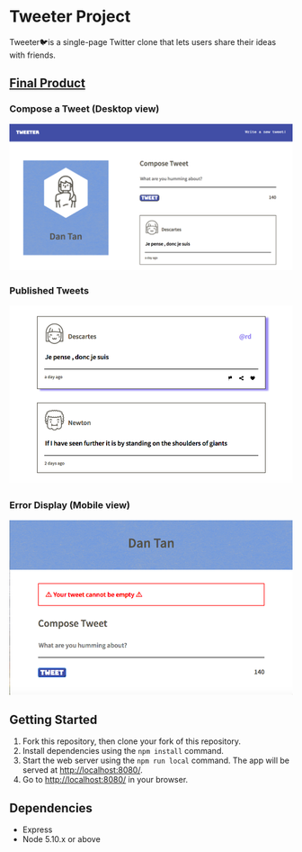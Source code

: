 # Tweeter Project

Tweeter:bird:is a single-page Twitter clone that lets users share their ideas with friends.

## [Final Product](docs/)

### Compose a Tweet (Desktop view)
!["Screenshot of tweet compose box"](https://github.com/dantan123/tweeter/blob/master/docs/compose-tweet.png?raw=true)

### Published Tweets
!["Screenshot of tweets"](https://github.com/dantan123/tweeter/blob/master/docs/published-tweets.png?raw=true)

### Error Display (Mobile view)
!["Screenshot of error"](https://github.com/dantan123/tweeter/blob/master/docs/error-display.png?raw=true)

## Getting Started

1. Fork this repository, then clone your fork of this repository.
2. Install dependencies using the `npm install` command.
3. Start the web server using the `npm run local` command. The app will be served at <http://localhost:8080/>.
4. Go to <http://localhost:8080/> in your browser.

## Dependencies

- Express
- Node 5.10.x or above
